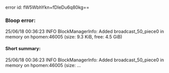 error id: fW5WbhYkn+fDIeDu6q80kg==
### Bloop error:

25/06/18 00:36:23 INFO BlockManagerInfo: Added broadcast_50_piece0 in memory on hpomen:46005 (size: 9.3 KiB, free: 4.5 GiB)
#### Short summary: 

25/06/18 00:36:23 INFO BlockManagerInfo: Added broadcast_50_piece0 in memory on hpomen:46005 (size: ...
